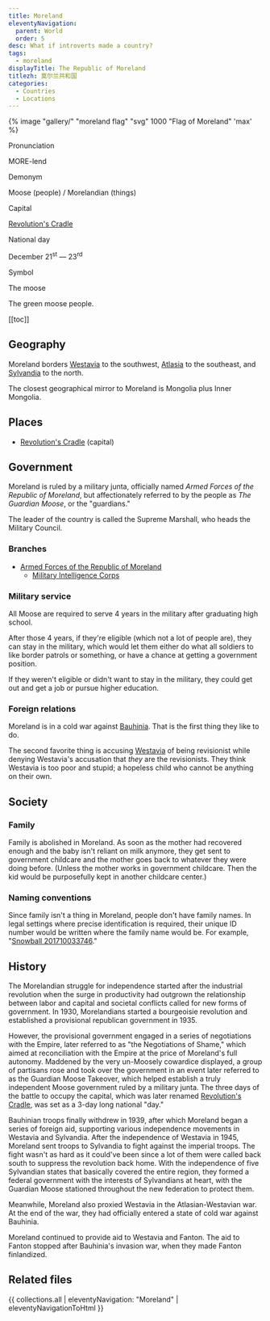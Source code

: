 ```yaml
---
title: Moreland
eleventyNavigation:
  parent: World
  order: 5
desc: What if introverts made a country?
tags:
  - moreland
displayTitle: The Republic of Moreland
titlezh: 莫尔兰共和国
categories:
  - Countries
  - Locations
---
```


{% image "gallery/" "moreland flag" "svg" 1000 "Flag of Moreland" 'max' %}

<div class="attr">
  <p>Pronunciation</p>
  <p>MORE-lend</p>
  <p>Demonym</p>
  <p>Moose (people) / Morelandian (things)</p>
  <p>Capital</p>
  <p><a href="/world/moreland/revolutions-cradle/">Revolution's Cradle</a></p>
  <p>National day</p>
  <p>December 21<sup>st</sup> — 23<sup>rd</sup></p>
  <p>Symbol</p>
  <p>The moose</p>
</div>

The green moose people.

[[toc]]

## Geography

Moreland borders [Westavia](/world/westavia/) to the southwest, [Atlasia](/world/atlasia/) to the southeast, and [Sylvandia](/world/sylvandia/) to the north.

The closest geographical mirror to Moreland is Mongolia plus Inner Mongolia.

## Places

- [Revolution's Cradle](/world/moreland/revolutions-cradle/) (capital)

## Government

Moreland is ruled by a military junta, officially named *Armed Forces of the Republic of Moreland*, but affectionately referred to by the people as *The Guardian Moose*, or the "guardians."

The leader of the country is called the Supreme Marshall, who heads the Military Council.

### Branches

- [Armed Forces of the Republic of Moreland](/world/moreland/guardian-moose/)
	- [Military Intelligence Corps](/world/moreland/intelligence-corps/)

### Military service

All Moose are required to serve 4 years in the military after graduating high school.

After those 4 years, if they're eligible (which not a lot of people are), they can stay in the military, which would let them either do what all soldiers to like border patrols or something, or have a chance at getting a government position.

If they weren't eligible or didn't want to stay in the military, they could get out and get a job or pursue higher education.

### Foreign relations

Moreland is in a cold war against [Bauhinia](/world/bauhinia/). That is the first thing they like to do.

The second favorite thing is accusing [Westavia](/world/westavia/) of being revisionist while denying Westavia's accusation that *they* are the revisionists. They think Westavia is too poor and stupid; a hopeless child who cannot be anything on their own.

## Society

### Family

Family is abolished in Moreland. As soon as the mother had recovered enough and the baby isn't reliant on milk anymore, they get sent to government childcare and the mother goes back to whatever they were doing before. (Unless the mother works in government childcare. Then the kid would be purposefully kept in another childcare center.)

### Naming conventions

Since family isn't a thing in Moreland, people don't have family names. In legal settings where precise identification is required, their unique ID number would be written where the family name would be. For example, "[Snowball 201710033746](/characters/snowball/)."

## History

The Morelandian struggle for independence started after the industrial revolution when the surge in productivity had outgrown the relationship between labor and capital and societal conflicts called for new forms of government. In 1930, Morelandians started a bourgeoisie revolution and established a provisional republican government in 1935.

However, the provisional government engaged in a series of negotiations with the Empire, later referred to as "the Negotiations of Shame," which aimed at reconciliation with the Empire at the price of Moreland's full autonomy. Maddened by the very un-Moosely cowardice displayed, a group of partisans rose and took over the government in an event later referred to as the Guardian Moose Takeover, which helped establish a truly independent Moose government ruled by a military junta. The three days of the battle to occupy the capital, which was later renamed [Revolution's Cradle](/world/moreland/revolutions-cradle/), was set as a 3-day long national "day."

Bauhinian troops finally withdrew in 1939, after which Moreland began a series of foreign aid, supporting various independence movements in Westavia and Sylvandia. After the independence of Westavia in 1945, Moreland sent troops to Sylvandia to fight against the imperial troops. The fight wasn't as hard as it could've been since a lot of them were called back south to suppress the revolution back home. With the independence of five Sylvandian states that basically covered the entire region, they formed a federal government with the interests of Sylvandians at heart, with the Guardian Moose stationed throughout the new federation to protect them.

Meanwhile, Moreland also proxied Westavia in the Atlasian-Westavian war. At the end of the war, they had officially entered a state of cold war against Bauhinia.

Moreland continued to provide aid to Westavia and Fanton. The aid to Fanton stopped after Bauhinia's invasion war, when they made Fanton finlandized.

## Related files

{{ collections.all | eleventyNavigation: "Moreland" | eleventyNavigationToHtml }}
